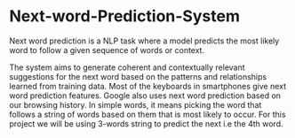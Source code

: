 # Next-word-Prediction-System
Next word prediction is a NLP task where a model predicts the most likely word to follow a given sequence of words or context.


The system aims to generate coherent and contextually relevant suggestions for the next word based on the patterns and relationships learned from training data. Most of the keyboards in smartphones give next word prediction features. Google also uses next word prediction based on our browsing history.
In simple words, it means picking the word that follows a string of words based on them that is most likely to occur. For this project we will be using 3-words string to predict the next i.e the 4th word.
